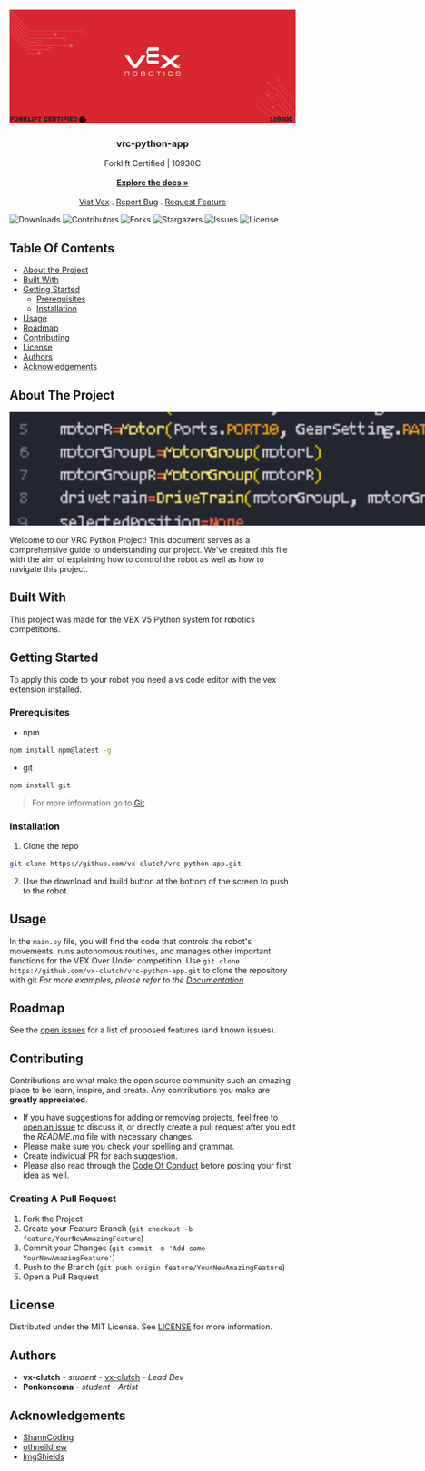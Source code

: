 <br/>
<p align="center">
  <a href="https://github.com/vx-clutch/vrc-python-app">
    <img src="/images/logo.png" alt="Logo" width="1000" height="200">
  </a>

  <h3 align="center">vrc-python-app</h3>

  <p align="center">
    Forklift Certified | 10930C
    <br/>
    <br/>
    <a href="https://github.com/vx-clutch/vrc-python-app/wiki"><strong>Explore the docs »</strong></a>
    <br/>
    <br/>
    <a href="https://www.vexrobotics.com">Vist Vex</a>
    .
    <a href="https://github.com/vx-clutch/vrc-python-app/issues">Report Bug</a>
    .
    <a href="https://github.com/vx-clutch/vrc-python-app/issues">Request Feature</a>
  </p>
</p>

![Downloads](https://img.shields.io/github/downloads/vx-clutch/vrc-python-app/total) ![Contributors](https://img.shields.io/github/contributors/vx-clutch/vrc-python-app?color=dark-green) ![Forks](https://img.shields.io/github/forks/vx-clutch/vrc-python-app?style=social) ![Stargazers](https://img.shields.io/github/stars/vx-clutch/vrc-python-app?style=social) ![Issues](https://img.shields.io/github/issues/vx-clutch/vrc-python-app) ![License](https://img.shields.io/github/license/vx-clutch/vrc-python-app) 

## Table Of Contents

* [About the Project](#about-the-project)
* [Built With](#built-with)
* [Getting Started](#getting-started)
  * [Prerequisites](#prerequisites)
  * [Installation](#installation)
* [Usage](#usage)
* [Roadmap](#roadmap)
* [Contributing](#contributing)
* [License](#license)
* [Authors](#authors)
* [Acknowledgements](#acknowledgements)

## About The Project

<div style="width: 1000px; overflow: hidden;">
  <img src="/images/screenshot.png" alt="screen shot" style="width: 1000px; height: 200px; object-fit: cover;">
</div>

Welcome to our VRC Python Project! This document serves as a comprehensive guide to understanding our project. We've created this file with the aim of explaining how to control the robot as well as how to navigate this project.

## Built With

This project was made for the VEX  V5 Python system for robotics competitions.

## Getting Started

To apply this code to your robot you need a vs code editor with the vex extension installed.

### Prerequisites

* npm

```sh
npm install npm@latest -g
```
* git

```sh
npm install git
```
> For more information go to [Git](https://git-scm.com/book/en/v2/Getting-Started-Installing-Git)
### Installation

1. Clone the repo

```sh
git clone https://github.com/vx-clutch/vrc-python-app.git
```

2. Use the download and build button at the bottom of the screen to push to the robot.

## Usage

In the `main.py` file, you will find the code that controls the robot's movements, runs autonomous routines, and manages other important functions for the VEX Over Under competition. Use `git clone https://github.com/vx-clutch/vrc-python-app.git` to clone the repository with git
_For more examples, please refer to the [Documentation](https://example.com)_

## Roadmap

See the [open issues](https://github.com/vx-clutch/vrc-python-app/issues) for a list of proposed features (and known issues).

## Contributing

Contributions are what make the open source community such an amazing place to be learn, inspire, and create. Any contributions you make are **greatly appreciated**.
* If you have suggestions for adding or removing projects, feel free to [open an issue](https://github.com/vx-clutch/vrc-python-app/issues/new) to discuss it, or directly create a pull request after you edit the *README.md* file with necessary changes.
* Please make sure you check your spelling and grammar.
* Create individual PR for each suggestion.
* Please also read through the [Code Of Conduct](https://github.com/vx-clutch/vrc-python-app/blob/main/CODE_OF_CONDUCT.md) before posting your first idea as well.

### Creating A Pull Request

1. Fork the Project
2. Create your Feature Branch (`git checkout -b feature/YourNewAmazingFeature`)
3. Commit your Changes (`git commit -m 'Add some YourNewAmazingFeature'`)
4. Push to the Branch (`git push origin feature/YourNewAmazingFeature`)
5. Open a Pull Request

## License

Distributed under the MIT License. See [LICENSE](https://github.com/vx-clutch/vrc-python-app/blob/main/LICENSE) for more information.

## Authors

* **vx-clutch** - *student* - [vx-clutch](https://github.com/vx-clutch/) - *Lead Dev*
* **Ponkoncoma** - *student* - *Artist*

## Acknowledgements

* [ShannCoding](https://github.com/ShaanCoding/)
* [othneildrew](https://github.com/othneildrew)
* [ImgShields](https://shields.io/)
